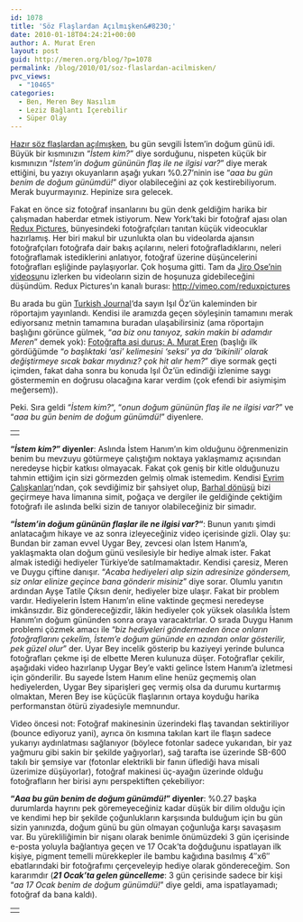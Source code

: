 ```yaml
---
id: 1078
title: 'Söz Flaşlardan Açılmışken&#8230;'
date: 2010-01-18T04:24:21+00:00
author: A. Murat Eren
layout: post
guid: http://meren.org/blog/?p=1078
permalink: /blog/2010/01/soz-flaslardan-acilmisken/
pvc_views:
  - "10465"
categories:
  - Ben, Meren Bey Nasılım
  - Leziz Bağlantı İçerebilir
  - Süper Olay
---
```

[Hazır söz flaşlardan açılmışken](http://meren.org/blog/2010/01/sb-900-sb-600-ve-strobist-nagmeler/), bu gün sevgili İstem&#8217;in doğum günü idi. Büyük bir kısmınızın &#8220;_İstem kim?_&#8221; diye sorduğunu, nispeten küçük bir kısmınızın &#8220;_İstem&#8217;in doğum gününün flaş ile ne ilgisi var?_&#8221; diye merak ettiğini, bu yazıyı okuyanların aşağı yukarı %0.27&#8217;ninin ise &#8220;_aaa bu gün benim de doğum günümdü!_&#8221; diyor olabileceğini az çok kestirebiliyorum. Merak buyurmayınız. Hepinize sıra gelecek.

Fakat en önce siz fotoğraf insanlarını bu gün denk geldiğim harika bir çalışmadan haberdar etmek istiyorum. New York&#8217;taki bir fotoğraf ajası olan [Redux Pictures](http://reduxpictures.com/), bünyesindeki fotoğrafçıları tanıtan küçük videocuklar hazırlamış. Her biri makul bir uzunlukta olan bu videolarda ajansın fotoğrafçıları fotoğrafa dair bakış açılarını, neleri fotoğrafladıklarını, neleri fotoğraflamak istediklerini anlatıyor, fotoğraf üzerine düşüncelerini fotoğrafları eşliğinde paylaşıyorlar. Çok hoşuma gitti. Tam da [Jiro Ose&#8217;nin videosu](http://vimeo.com/8455414)nu izlerken bu videoların sizin de hoşunuza gidebileceğini düşündüm. Redux Pictures&#8217;ın kanalı burası: <http://vimeo.com/reduxpictures>

Bu arada bu gün [Turkish Journal](http://www.turkishjournal.com)&#8216;da sayın Işıl Öz&#8217;ün kaleminden bir röportajım yayınlandı. Kendisi ile aramızda geçen söyleşinin tamamını merak ediyorsanız metnin tamamına buradan ulaşabilirsiniz (ama röportajın başlığını görünce gülmek, &#8220;_aa biz onu tanıyoz, sakin makin bi adamdır Meren_&#8221; demek yok): [Fotoğrafta asi duruş: A. Murat Eren](http://www.turkishjournal.com/i.php?newsid=6117) (başlığı ilk gördüğümde &#8220;_o başlıktaki &#8216;asi&#8217; kelimesini &#8216;seksi&#8217; ya da &#8216;bikinili&#8217; olarak değiştirmeye sıcak bakar mıydınız? çok hit alır hem?_&#8221; diye sormak geçti içimden, fakat daha sonra bu konuda Işıl Öz&#8217;ün edindiği izlenime saygı göstermemin en doğrusu olacağına karar verdim (çok efendi bir asiymişim meğersem)).

Peki. Sıra geldi &#8220;_İstem kim?_&#8220;, &#8220;_onun doğum gününün flaş ile ne ilgisi var?_&#8221; ve &#8220;_aaa bu gün benim de doğum günümdü!_&#8221; diyenlere.

<table border="0" width="100%">
  <tr>
    <td align="center">
      <img src="{{ site.baseurl }}/images/soz-flaslardan-acilmisken-Istem-22.jpg" alt="" />
    </td>
  </tr>
</table>

**&#8220;_İstem kim?_&#8221; diyenler**: Aslında İstem Hanım&#8217;ın kim olduğunu öğrenmenizin benim bu mevzuyu götürmeye çalıştığım noktaya yaklaşmamız açısından neredeyse hiçbir katkısı olmayacak. Fakat çok geniş bir kitle olduğunuzu tahmin ettiğim için sizi görmezden gelmiş olmak istemedim. Kendisi [Evrim Çalışkanları](http://evrimcaliskanlari.org/blog/)&#8216;ndan, çok sevdiğimiz bir şahsiyet olup, [Barhal dönüşü](http://meren.org/blog/2009/07/barhalda-7-gun/) bizi geçirmeye hava limanına simit, poğaça ve dergiler ile geldiğinde çektiğim fotoğrafı ile aslında belki sizin de tanıyor olabileceğiniz bir simadır.

**&#8220;_İstem&#8217;in doğum gününün flaşlar ile ne ilgisi var?_&#8220;**: Bunun yanıtı şimdi anlatacağım hikaye ve az sonra izleyeceğiniz video içerisinde gizli. Olay şu: Bundan bir zaman evvel Uygar Bey, zevcesi olan İstem Hanım&#8217;a, yaklaşmakta olan doğum günü vesilesiyle bir hediye almak ister. Fakat almak istediği hediyeler Türkiye&#8217;de satılmamaktadır. Kendisi çaresiz, Meren ve Duygu çiftine danışır. &#8220;_Acaba hediyeleri alıp sizin adresinize göndersem, siz onlar elinize geçince bana gönderir misiniz_&#8221; diye sorar. Olumlu yanıtın ardından Ayşe Tatile Çıksın denir, hediyeler bize ulaşır. Fakat bir problem vardır. Hediyelerin İstem Hanım&#8217;ın eline vaktinde geçmesi neredeyse imkânsızdır. Biz göndereceğizdir, lâkin hediyeler çok yüksek olasılıkla İstem Hanım&#8217;ın doğum gününden sonra oraya varacaktırlar. O sırada Duygu Hanım problemi çözmek amacı ile &#8220;_biz hediyeleri göndermeden önce onların fotoğraflarını çekelim, İstem&#8217;e doğum gününde en azından onlar gösterilir, pek güzel olur_&#8221; der. Uyar Bey incelik gösterip bu kaziyeyi yerinde bulunca fotoğrafları çekme işi de elbette Meren kulunuza düşer. Fotoğraflar çekilir, aşağıdaki video hazırlanıp Uygar Bey&#8217;e vakti gelince İstem Hanım&#8217;a izletmesi için gönderilir. Bu sayede İstem Hanım eline henüz geçmemiş olan hediyelerden, Uygar Bey siparişleri geç vermiş olsa da durumu kurtarmış olmaktan, Meren Bey ise küçücük flaşlarının ortaya koyduğu harika performanstan ötürü ziyadesiyle memnundur.

Video öncesi not: Fotoğraf makinesinin üzerindeki flaş tavandan sektiriliyor (bounce ediyoruz yani), ayrıca ön kısmına takılan kart ile flaşın sadece yukarıyı aydınlatması sağlanıyor (böylece fotonlar sadece yukarıdan, bir yaz yağmuru gibi sakin bir şekilde yağıyorlar), sağ tarafta ise üzerinde SB-600 takılı bir şemsiye var (fotonlar elektrikli bir fanın üflediği hava misali üzerimize düşüyorlar), fotoğraf makinesi üç-ayağın üzerinde olduğu fotoğrafların her birisi aynı perspektiften çekebiliyor:

<p align="center">
</p>

**&#8220;_Aaa bu gün benim de doğum günümdü!_&#8221; diyenler**: %0.27 başka durumlarda hayrını pek göremeyeceğiniz kadar düşük bir dilim olduğu için ve kendimi hep bir şekilde çoğunlukların karşısında bulduğum için bu gün sizin yanınızda, doğum günü bu gün olmayan çoğunluğa karşı savaşasım var. Bu yürekliliğimin bir nişanı olarak benimle önümüzdeki 3 gün içerisinde e-posta yoluyla bağlantıya geçen ve 17 Ocak&#8217;ta doğduğunu ispatlayan ilk kişiye, pigment temelli mürekkepler ile bambu kağıdına basılmış 4&#8243;x6&#8243; ebatlarındaki bir fotoğrafımı çerçeveleyip hediye olarak göndereceğim. Son kararımdır (**_21 Ocak&#8217;ta gelen güncelleme_**: 3 gün çerisinde sadece bir kişi &#8220;_aa 17 Ocak benim de doğum günümdü!_&#8221; diye geldi, ama ispatlayamadı; fotoğraf da bana kaldı).

<table border="0" width="100%">
  <tr>
    <td align="center">
      <img src="{{ site.baseurl }}/images/soz-flaslardan-acilmisken-Istem-29.jpg" alt="" />
    </td>
  </tr>
</table>
